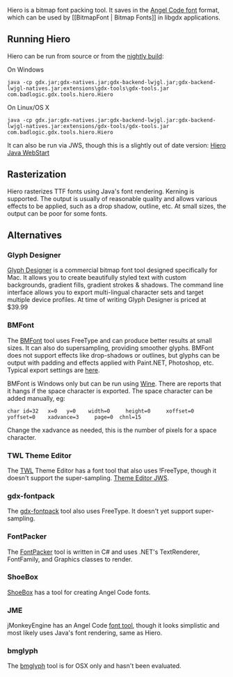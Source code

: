 Hiero is a bitmap font packing tool. It saves in the [Angel Code font](http://www.angelcode.com/products/bmfont/) format, which can be used by [[BitmapFont | Bitmap Fonts]] in libgdx applications.

## Running Hiero ##

Hiero can be run from source or from the [nightly build](http://libgdx.badlogicgames.com/nightlies/):

On Windows
```
java -cp gdx.jar;gdx-natives.jar;gdx-backend-lwjgl.jar;gdx-backend-lwjgl-natives.jar;extensions\gdx-tools\gdx-tools.jar com.badlogic.gdx.tools.hiero.Hiero
```

On Linux/OS X
```
java -cp gdx.jar:gdx-natives.jar:gdx-backend-lwjgl.jar:gdx-backend-lwjgl-natives.jar:extensions/gdx-tools/gdx-tools.jar com.badlogic.gdx.tools.hiero.Hiero
```

It can also be run via JWS, though this is a slightly out of date version:
[Hiero Java WebStart](http://wiki.libgdx.googlecode.com/git/jws/hiero.jnlp)

## Rasterization ##

Hiero rasterizes TTF fonts using Java's font rendering. Kerning is supported. The output is usually of reasonable quality and allows various effects to be applied, such as a drop shadow, outline, etc. At small sizes, the output can be poor for some fonts.

## Alternatives ##

### Glyph Designer ###

[Glyph Designer](http://www.71squared.com/glyphdesigner) is a commercial bitmap font tool designed specifically for Mac. It allows you to create beautifully styled text with custom backgrounds, gradient fills, gradient strokes & shadows. The command line interface allows you to export multi-lingual character sets and target multiple device profiles. At time of writing Glyph Designer is priced at $39.99

### BMFont ###

The [BMFont](http://www.angelcode.com/products/bmfont/) tool uses FreeType and can produce better results at small sizes. It can also do supersampling, providing smoother glyphs. BMFont does not support effects like drop-shadows or outlines, but glyphs can be output with padding and effects applied with Paint.NET, Photoshop, etc. Typical export settings are [here](http://wiki.libgdx.googlecode.com/git/img/bmfont-export.png).

BMFont is Windows only but can be run using [Wine](http://www.winehq.org/). There are reports that it hangs if the space character is exported. The space character can be added manually, eg:
```
char id=32   x=0   y=0    width=0     height=0     xoffset=0    yoffset=0    xadvance=3     page=0  chnl=15
```
Change the xadvance as needed, this is the number of pixels for a space character.

### TWL Theme Editor ###

The [TWL](http://twl.l33tlabs.org/) Theme Editor has a font tool that also uses !FreeType, though it doesn't support the super-sampling. [Theme Editor JWS](http://twl.l33tlabs.org/themer/themer.jnlp).

### gdx-fontpack ###

The [gdx-fontpack](https://github.com/mattdesl/gdx-fontpack) tool also uses FreeType. It doesn't yet support super-sampling.

### FontPacker ###

The [FontPacker](http://www.java-gaming.org/topics/fontpacker-pack-truetype-fonts-into-your-game/30219/view.html) tool is written in C# and uses .NET's TextRenderer, FontFamily, and Graphics classes to render.

### ShoeBox ###

[ShoeBox](http://renderhjs.net/shoebox/) has a tool for creating Angel Code fonts.

### JME ###

jMonkeyEngine has an Angel Code [font tool](http://jmonkeyengine.org/groups/jmonkeyplatform/forum/topic/font-creator-for-jmp/), though it looks simplistic and most likely uses Java's font rendering, same as Hiero.

### bmglyph ###

The [bmglyph](http://www.bmglyph.com//) tool is for OSX only and hasn't been evaluated.
